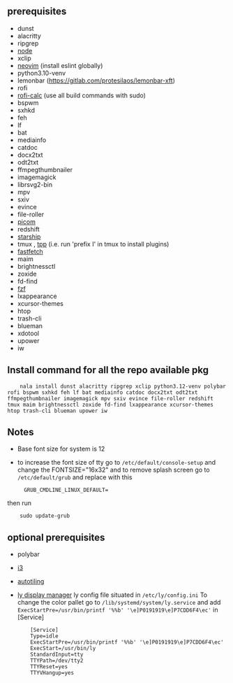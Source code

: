 ## prerequisites

- dunst
- alacritty
- ripgrep
- [node](https://github.com/nodesource/distributions?tab=readme-ov-file#installation-instructions-deb)
- xclip
- [neovim](https://github.com/neovim/neovim/blob/master/BUILD.md) (install eslint globally)
- python3.10-venv
- lemonbar (https://gitlab.com/protesilaos/lemonbar-xft)
- rofi
- [rofi-calc](https://github.com/svenstaro/rofi-calc) (use all build commands with sudo)
- bspwm
- sxhkd
- feh
- lf
- bat
- mediainfo
- catdoc
- docx2txt
- odt2txt
- ffmpegthumbnailer
- imagemagick
- librsvg2-bin
- mpv
- sxiv
- evince
- file-roller
- [picom](https://github.com/yshui/picom)
- redshift
- [starship](https://starship.rs/guide/#%F0%9F%9A%80-installation)
- tmux , [tpp](https://github.com/tmux-plugins/tpm?tab=readme-ov-file#installation) (i.e. run 'prefix I' in tmux to install plugins)
- [fastfetch](https://github.com/fastfetch-cli/fastfetch?tab=readme-ov-file#linux)
- maim
- brightnessctl
- zoxide
- fd-find
- [fzf](https://github.com/junegunn/fzf?tab=readme-ov-file#using-git)
- lxappearance
- xcursor-themes
- htop
- trash-cli
- blueman
- xdotool
- upower
- iw

## Install command for all the repo available pkg

        nala install dunst alacritty ripgrep xclip python3.12-venv polybar rofi bspwm sxhkd feh lf bat mediainfo catdoc docx2txt odt2txt ffmpegthumbnailer imagemagick mpv sxiv evince file-roller redshift tmux maim brightnessctl zoxide fd-find lxappearance xcursor-themes htop trash-cli blueman upower iw

## Notes

- Base font size for system is 12
- to increase the font size of tty go to `/etc/default/console-setup` and change the FONTSIZE="16x32"
  and to remove splash screen go to `/etc/default/grub` and replace with this

        GRUB_CMDLINE_LINUX_DEFAULT=

then run

        sudo update-grub

## optional prerequisites

- polybar
- [i3](https://i3wm.org/docs/repositories.html)
- [autotiling](https://pypi.org/project/autotiling/)
- [ly display manager](https://github.com/fairyglade/ly?tab=readme-ov-file#dependencies)
  ly config file situated in `/etc/ly/config.ini`
  To change the color pallet go to `/lib/systemd/system/ly.service` and add `ExecStartPre=/usr/bin/printf '%%b' '\e]P0191919\e]P7CDD6F4\ec'` in [Service]

          [Service]
          Type=idle
          ExecStartPre=/usr/bin/printf '%%b' '\e]P0191919\e]P7CDD6F4\ec'
          ExecStart=/usr/bin/ly
          StandardInput=tty
          TTYPath=/dev/tty2
          TTYReset=yes
          TTYVHangup=yes
